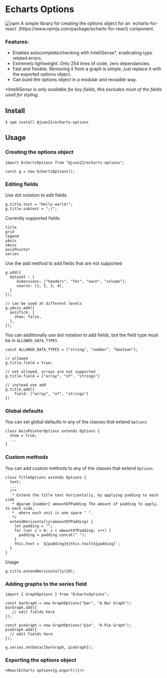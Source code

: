# Echarts Options

<img alt="npm" src="https://img.shields.io/npm/v/@jxav22/echarts-options">
A simple library for creating the options object for an `echarts-for-react` (https://www.npmjs.com/package/echarts-for-react) component.

### Features:

- Enables autocomplete/checking with IntelliSense\*, eradicating typo related errors.
- Extremely lightweight. Only 254 lines of code, zero dependancies.
- Fast and flexible. Removing it from a graph is simple, just replace it with the exported options object.
- Can build the options object in a modular and reusable way.

_\*IntelliSense is only available for key fields, this excludes most of the fields used for styling._

## Install

```
$ npm install @jxav22/echarts-options
```

## Usage

### Creating the options object

```
import EchartsOptions from "@jxav22/echarts-options";

const g = new EchartsOptions();
```

### Editing fields

Use dot notation to edit fields

```
g.title.text = "Hello world!";
g.title.subtext = ";)";
```

Currently supported fields

```
title
grid
legend
yAxis
xAxis
axisPointer
series
```

Use the add method to add fields that are not supported

```
g.add({
  dataset : {
     dimensions: ["headers", "for", "each", "column"],
     source: [1, 2, 3, 4],
  }
});

// can be used at different levels
g.yAxis.add({
  axisTick: {
    show: false,
  },
});
```

You can additionally use dot notation to add fields, but the field type must be in `ALLOWED_DATA_TYPES`

```
const ALLOWED_DATA_TYPES = ["string", "number", "boolean"];
```

```
// allowed
g.title.field = true;

// not allowed, arrays are not supported
g.title.field = ["array", "of", "strings"]

// instead use add
g.title.add({
    field: ["array", "of", "strings"]
})
```

### Global defaults

You can set global defaults in any of the classes that extend `Options`

```
class AxisPointerOptions extends Options {
  show = true;
  ...
}
```

### Custom methods

You can add custom methods to any of the classes that extend `Options`

```
class TitleOptions extends Options {
  text;
  ...
  /**
   * Extend the title text horizontally, by applying padding to each side
   * @param {number} amountOfPadding The amount of padding to apply, to each side,
   *  where each unit is one space " ".
   */
  extendHorizontally(amountOfPadding) {
    let padding = "";
    for (var i = 0; i < amountOfPadding; i++) {
      padding = padding.concat(" ");
    }
    this.text = `${padding}${this.text}${padding}`;
  }
}
```

Usage

```
g.title.extendHorizontally(20);
```

### Adding graphs to the series field

```
import { GraphOptions } from "EchartsOptions";
```

```
const barGraph = new GraphOptions("bar", "A Bar Graph");
barGraph.add({
   // edit fields here
});

const pieGraph = new GraphOptions("pie", "A Pie Graph");
pieGraph.add({
  // edit fields here
});

g.series.setData([barGraph, pieGraph]);
```

### Exporting the options object

```
<ReactEcharts option={g.export()}/>
```
